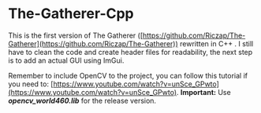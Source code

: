 # The-Gatherer-Cpp
This is the first version of The Gatherer ([https://github.com/Riczap/The-Gatherer](https://github.com/Riczap/The-Gatherer)) rewritten in C++ . I still have to clean the code and create header files for readability, the next step is to add an actual GUI using ImGui.

Remember to include OpenCV to the project, you can follow this tutorial if you need to: [https://www.youtube.com/watch?v=unSce_GPwto](https://www.youtube.com/watch?v=unSce_GPwto). 
**Important:** Use ***opencv_world460.lib*** for the release version.
